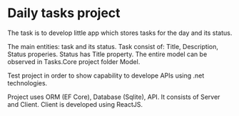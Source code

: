 # Daily tasks project

The task is to develop little app which stores tasks for the day and its status.

The main entities: task and its status. 
Task consist of: Title, Description, Status properies. Status has Title property. 
The entire model can be observed in Tasks.Core project folder Model.

Test project in order to show capability to develope APIs using .net technologies. 

Project uses ORM (EF Core), Database (Sqlite), API.
It consists of Server and Client. Client is developed using ReactJS.

